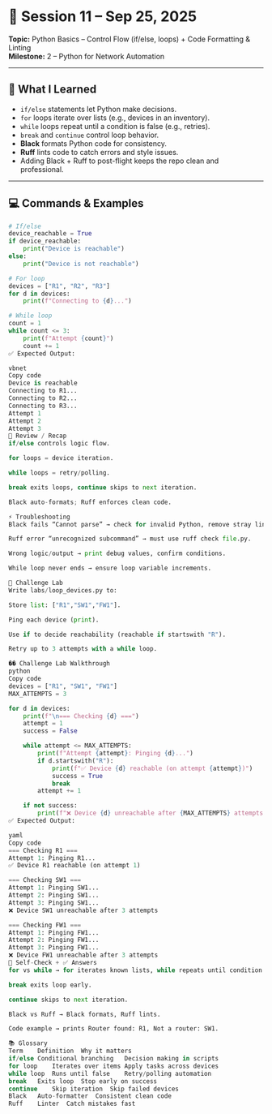 # 📘 Session 11 – Sep 25, 2025  
**Topic:** Python Basics – Control Flow (if/else, loops) + Code Formatting & Linting  
**Milestone:** 2 – Python for Network Automation  

---

## 📝 What I Learned  
- `if/else` statements let Python make decisions.  
- `for` loops iterate over lists (e.g., devices in an inventory).  
- `while` loops repeat until a condition is false (e.g., retries).  
- `break` and `continue` control loop behavior.  
- **Black** formats Python code for consistency.  
- **Ruff** lints code to catch errors and style issues.  
- Adding Black + Ruff to post-flight keeps the repo clean and professional.  

---

## 💻 Commands & Examples  

```python
# If/else
device_reachable = True
if device_reachable:
    print("Device is reachable")
else:
    print("Device is not reachable")

# For loop
devices = ["R1", "R2", "R3"]
for d in devices:
    print(f"Connecting to {d}...")

# While loop
count = 1
while count <= 3:
    print(f"Attempt {count}")
    count += 1
✅ Expected Output:

vbnet
Copy code
Device is reachable
Connecting to R1...
Connecting to R2...
Connecting to R3...
Attempt 1
Attempt 2
Attempt 3
🔎 Review / Recap
if/else controls logic flow.

for loops = device iteration.

while loops = retry/polling.

break exits loops, continue skips to next iteration.

Black auto-formats; Ruff enforces clean code.

⚡ Troubleshooting
Black fails “Cannot parse” → check for invalid Python, remove stray lines, rerun.

Ruff error “unrecognized subcommand” → must use ruff check file.py.

Wrong logic/output → print debug values, confirm conditions.

While loop never ends → ensure loop variable increments.

🧪 Challenge Lab
Write labs/loop_devices.py to:

Store list: ["R1","SW1","FW1"].

Ping each device (print).

Use if to decide reachability (reachable if startswith "R").

Retry up to 3 attempts with a while loop.

�� Challenge Lab Walkthrough
python
Copy code
devices = ["R1", "SW1", "FW1"]
MAX_ATTEMPTS = 3

for d in devices:
    print(f"\n=== Checking {d} ===")
    attempt = 1
    success = False

    while attempt <= MAX_ATTEMPTS:
        print(f"Attempt {attempt}: Pinging {d}...")
        if d.startswith("R"):
            print(f"✅ Device {d} reachable (on attempt {attempt})")
            success = True
            break
        attempt += 1

    if not success:
        print(f"❌ Device {d} unreachable after {MAX_ATTEMPTS} attempts")
✅ Expected Output:

yaml
Copy code
=== Checking R1 ===
Attempt 1: Pinging R1...
✅ Device R1 reachable (on attempt 1)

=== Checking SW1 ===
Attempt 1: Pinging SW1...
Attempt 2: Pinging SW1...
Attempt 3: Pinging SW1...
❌ Device SW1 unreachable after 3 attempts

=== Checking FW1 ===
Attempt 1: Pinging FW1...
Attempt 2: Pinging FW1...
Attempt 3: Pinging FW1...
❌ Device FW1 unreachable after 3 attempts
🧠 Self-Check + ✅ Answers
for vs while → for iterates known lists, while repeats until condition false.

break exits loop early.

continue skips to next iteration.

Black vs Ruff → Black formats, Ruff lints.

Code example → prints Router found: R1, Not a router: SW1.

📚 Glossary
Term	Definition	Why it matters
if/else	Conditional branching	Decision making in scripts
for loop	Iterates over items	Apply tasks across devices
while loop	Runs until false	Retry/polling automation
break	Exits loop	Stop early on success
continue	Skip iteration	Skip failed devices
Black	Auto-formatter	Consistent clean code
Ruff	Linter	Catch mistakes fast
